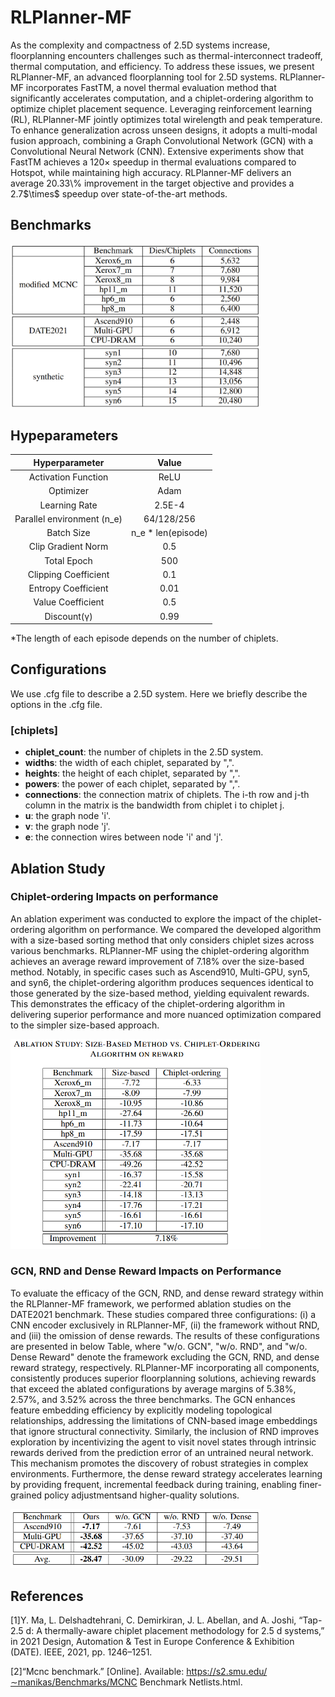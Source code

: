 # RLPlanner-MF
<P> As the complexity and compactness of 2.5D systems increase, floorplanning encounters challenges such as thermal-interconnect tradeoff, thermal computation, and efficiency. To address these issues, we present RLPlanner-MF, an advanced floorplanning tool for 2.5D systems. RLPlanner-MF incorporates FastTM, a novel thermal evaluation method that significantly accelerates computation, and a chiplet-ordering algorithm to optimize chiplet placement sequence. Leveraging reinforcement learning (RL), RLPlanner-MF jointly optimizes total wirelength and peak temperature. To enhance generalization across unseen designs, it adopts a multi-modal fusion approach, combining a Graph Convolutional Network (GCN) with a Convolutional Neural Network (CNN). Extensive experiments show that FastTM achieves a 120× speedup in thermal evaluations compared to Hotspot, while maintaining high accuracy. RLPlanner-MF delivers an average 20.33\% improvement in the target objective and provides a 2.7$\times$ speedup over state-of-the-art methods.
</P>

## Benchmarks
<img src="https://github.com/weiweihook/RLPlanner-MF/blob/main/benchmark.png" width="400"/>

## Hypeparameters
<center>
  
| Hyperparameter | Value |
| :-------------------------:|:-------------------------: |
| Activation Function | ReLU|
| Optimizer           | Adam |
| Learning Rate       | 2.5E-4 |
| Parallel environment (n_e)       | 64/128/256 |
| Batch Size          | n_e * len(episode) |
| Clip Gradient Norm  | 0.5 |
| Total Epoch         | 500 |
| Clipping Coefficient| 0.1 |
| Entropy Coefficient | 0.01|
| Value Coefficient   | 0.5 |
| Discount(γ)         | 0.99|
  
</center>

*The length of each episode depends on the number of chiplets.



## Configurations
We use .cfg file to describe a 2.5D system. Here we briefly describe the options in the .cfg file.
### [chiplets]
- **chiplet_count**: the number of chiplets in the 2.5D system.
- **widths**: the width of each chiplet, separated by ",".
- **heights**: the height of each chiplet, separated by ",".
- **powers**: the power of each chiplet, separated by ",".
- **connections**: the connection matrix of chiplets. The i-th row and j-th column in the matrix is the bandwidth from chiplet i to chiplet j.
- **u**: the graph node 'i'.
- **v**: the graph node 'j'.
- **e**: the connection wires between node 'i' and 'j'.

## Ablation Study

### Chiplet-ordering Impacts on performance
<P>An ablation experiment was conducted to explore the impact of the chiplet-ordering algorithm on performance. We compared the developed algorithm with a size-based sorting method that only considers chiplet sizes across various benchmarks. RLPlanner-MF using the chiplet-ordering algorithm achieves an average reward improvement of 7.18% over the size-based method. Notably, in specific cases such as Ascend910, Multi-GPU, syn5, and syn6, the chiplet-ordering algorithm produces sequences identical to those generated by the size-based method, yielding equivalent rewards. This demonstrates the efficacy of the chiplet-ordering algorithm in delivering superior performance and more nuanced optimization compared to the simpler size-based approach.</P>

<img src="https://github.com/weiweihook/RLPlanner-MF/blob/main/ablation_study/ablation_study1.png" width="400"/>

### GCN, RND and Dense Reward Impacts on Performance
<P>To evaluate the efficacy of the GCN, RND, and dense reward strategy within the RLPlanner-MF framework, we performed ablation studies on the DATE2021 benchmark. These studies compared three configurations: (i) a CNN encoder exclusively in RLPlanner-MF, (ii) the framework without RND, and (iii) the omission of dense rewards. The results of these configurations are presented in below Table, where "w/o. GCN", "w/o. RND", and "w/o. Dense Reward" denote the framework excluding the GCN, RND, and dense reward strategy, respectively. RLPlanner-MF incorporating all components, consistently produces superior floorplanning solutions, achieving rewards that exceed the ablated configurations by average margins of 5.38%, 2.57%, and 3.52% across the three benchmarks. The GCN enhances feature embedding efficiency by explicitly modeling topological relationships, addressing the limitations of CNN-based image embeddings that ignore structural connectivity. Similarly, the inclusion of RND improves exploration by incentivizing the agent to visit novel states through intrinsic rewards derived from the prediction error of an untrained neural network. This mechanism promotes the discovery of robust strategies in complex environments. Furthermore, the dense reward strategy accelerates learning by providing frequent, incremental feedback during training, enabling finer-grained policy adjustmentsand higher-quality solutions.</P>

<img src="https://github.com/weiweihook/RLPlanner-MF/blob/main/ablation_study/ablation_study2.png" width="400"/>

## References
[1]Y. Ma, L. Delshadtehrani, C. Demirkiran, J. L. Abellan, and A. Joshi, “Tap-2.5 d: A thermally-aware chiplet placement methodology for 2.5 d systems,” in 2021 Design, Automation & Test in Europe Conference & Exhibition (DATE). IEEE, 2021, pp. 1246–1251.

[2]“Mcnc benchmark.” [Online]. Available: https://s2.smu.edu/∼manikas/Benchmarks/MCNC Benchmark Netlists.html.
